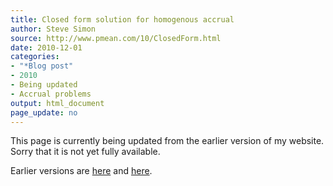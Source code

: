 ```yaml
---
title: Closed form solution for homogenous accrual
author: Steve Simon
source: http://www.pmean.com/10/ClosedForm.html
date: 2010-12-01
categories:
- "*Blog post"
- 2010
- Being updated
- Accrual problems
output: html_document
page_update: no
---
```


This page is currently being updated from the earlier version of my website. Sorry that it is not yet fully available.

<!---More--->

Earlier versions are [here][sim1] and [here][sim2].

[sim1]: http://www.pmean.com/10/ClosedForm.html
[sim2]: http://new.pmean.com/closed-form-accrual/
